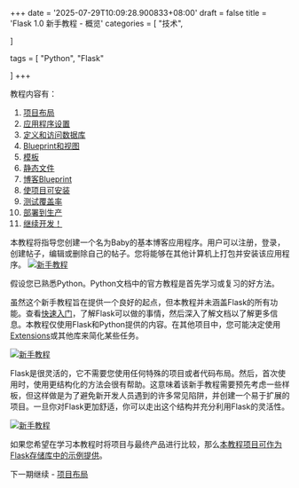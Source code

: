 +++
date = '2025-07-29T10:09:28.900833+08:00'
draft = false
title = 'Flask 1.0 新手教程 - 概览'
categories = [
    "技术",

]

tags = [
    "Python",
    "Flask"

]
+++

教程内容有：

1. [项目布局](https://www.walkerfree.com/article/152)
2. [应用程序设置](https://www.walkerfree.com/article/153)
3. [定义和访问数据库](https://www.walkerfree.com/article/154)
4. [Blueprint和视图](https://www.walkerfree.com/article/155)
5. [模板](https://www.walkerfree.com/article/156)
6. [静态文件](https://www.walkerfree.com/article/157)
7. [博客Blueprint](https://www.walkerfree.com/article/158)
8. [使项目可安装](https://www.walkerfree.com/article/159)
9. [测试覆盖率](https://www.walkerfree.com/article/160)
10. [部署到生产](https://www.walkerfree.com/article/161)
11. [继续开发！](https://www.walkerfree.com/article/162)

本教程将指导您创建一个名为Baby的基本博客应用程序。用户可以注册，登录，创建帖子，编辑或删除自己的帖子。您将能够在其他计算机上打包并安装该应用程序。 [![新手教程](https://camo.githubusercontent.com/c178bd4b7a95fd0e85a24a4df1d69d732f48d76b/68747470733a2f2f7265732e636c6f7564696e6172792e636f6d2f6479356476637563312f696d6167652f75706c6f61642f76313535383433313630392f77616c6b6572667265652f77785f3135315f312e706e67)](https://camo.githubusercontent.com/c178bd4b7a95fd0e85a24a4df1d69d732f48d76b/68747470733a2f2f7265732e636c6f7564696e6172792e636f6d2f6479356476637563312f696d6167652f75706c6f61642f76313535383433313630392f77616c6b6572667265652f77785f3135315f312e706e67)

假设您已熟悉Python。Python文档中的官方教程是首先学习或复习的好方法。

虽然这个新手教程旨在提供一个良好的起点，但本教程并未涵盖Flask的所有功能。查看[快速入门](http://flask.pocoo.org/docs/1.0/quickstart/#quickstart)，了解Flask可以做的事情，然后深入了解文档以了解更多信息。本教程仅使用Flask和Python提供的内容。在其他项目中，您可能决定使用[Extensions](http://flask.pocoo.org/docs/1.0/extensions/#extensions)或其他库来简化某些任务。

[![新手教程](https://camo.githubusercontent.com/e31114c998d002420ce5ee63b5640d1b1ee96d87/68747470733a2f2f7265732e636c6f7564696e6172792e636f6d2f6479356476637563312f696d6167652f75706c6f61642f76313535383433333039302f77616c6b6572667265652f77785f3135315f322e706e67)](https://camo.githubusercontent.com/e31114c998d002420ce5ee63b5640d1b1ee96d87/68747470733a2f2f7265732e636c6f7564696e6172792e636f6d2f6479356476637563312f696d6167652f75706c6f61642f76313535383433333039302f77616c6b6572667265652f77785f3135315f322e706e67)

Flask是很灵活的，它不需要您使用任何特殊的项目或者代码布局。然后，首次使用时，使用更结构化的方法会很有帮助。这意味着该新手教程需要预先考虑一些样板，但这样做是为了避免新开发人员遇到的许多常见陷阱，并创建一个易于扩展的项目。一旦你对Flask更加舒适，你可以走出这个结构并充分利用Flask的灵活性。

[![新手教程](https://camo.githubusercontent.com/4d9d28efbf22a2e432906986a32c90d2edd8bf68/68747470733a2f2f7265732e636c6f7564696e6172792e636f6d2f6479356476637563312f696d6167652f75706c6f61642f76313535383433343034312f77616c6b6572667265652f77785f3135315f332e706e67)](https://camo.githubusercontent.com/4d9d28efbf22a2e432906986a32c90d2edd8bf68/68747470733a2f2f7265732e636c6f7564696e6172792e636f6d2f6479356476637563312f696d6167652f75706c6f61642f76313535383433343034312f77616c6b6572667265652f77785f3135315f332e706e67)

如果您希望在学习本教程时将项目与最终产品进行比较，那么[本教程项目可作为Flask存储库中的示例提供](https://github.com/pallets/flask/tree/1.0.2/examples/tutorial)。

下一期继续 - [项目布局](https://www.walkerfree.com/article/152)
